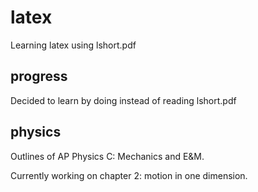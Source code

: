 latex
=====

Learning latex using lshort.pdf

progress
--
Decided to learn by doing instead of reading lshort.pdf

physics
--
Outlines of AP Physics C: Mechanics and E&M.

Currently working on chapter 2: motion in one dimension.

